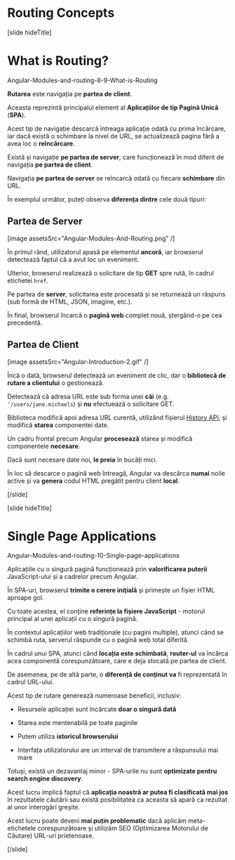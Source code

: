 # Routing Concepts

[slide hideTitle]

# What is Routing?

Angular-Modules-and-routing-8-9-What-is-Routing

**Rutarea** este navigația pe **partea de client**. 

Aceasta reprezintă principalul element al **Aplicațiilor de tip Pagină Unică** (**SPA**).

Acest tip de navigație descarcă întreaga aplicație odată cu prima încărcare, iar dacă există o schimbare la nivel de URL, se actualizează pagina fără a avea loc o **reîncărcare**.

Există și navigație **pe partea de server**, care funcționează în mod diferit de navigația **pe partea de client**.

Navigația **pe partea de server** se reîncarcă odată cu fiecare **schimbare** din URL.

În exemplul următor, puteți observa **diferența dintre** cele două tipuri:

## Partea de Server

[image assetsSrc="Angular-Modules-And-Routing.png" /]

În primul rând, utilizatorul apasă pe elementul **ancoră**, iar browserul detectează faptul că a avut loc un eveniment.

Ulterior, browserul realizează o solicitare de tip **GET** spre rută, în cadrul etichetei `href`.

Pe partea de **server**, solicitarea este procesată și se returnează un răspuns (sub formă de HTML, JSON, imagine, etc.).

În final, browserul încarcă o **pagină web** complet nouă, ștergând-o pe cea precedentă.

## Partea de Client

[image assetsSrc="Angular-Introduction-2.gif" /]

Încă o dată, browserul detectează un eveniment de clic, dar o **bibliotecă de rutare a clientului** o gestionează.

Detectează că adresa URL este sub forma unei **căi** (e.g. `'/users/jane.michaels`) și **nu** efectuează o solicitare GET.

Biblioteca modifică apoi adresa URL curentă, utilizând fișierul [History API](https://developer.mozilla.org/en-US/docs/Web/API/History_API), și modifică **starea** componentei date.

Un cadru frontal precum Angular **procesează** starea și modifică componentele **necesare**.

Dacă sunt necesare date noi, **le preia** în bucăți mici.

În loc să descarce o pagină web întreagă, Angular va descărca **numai** noile active și va **genera** codul HTML pregătit pentru client **local**.

[/slide]

[slide hideTitle]

# Single Page Applications

Angular-Modules-and-routing-10-Single-page-applications

Aplicațiile cu o singură pagină funcționează prin **valorificarea puterii** JavaScript-ului și a cadrelor precum Angular.

În SPA-uri, browserul **trimite o cerere inițială** și primește un fișier HTML aproape gol.

Cu toate acestea, el conține **referințe la fișiere JavaScript** - motorul principal al unei aplicații cu o singură pagină.

În contextul aplicațiilor web tradiționale (cu pagini multiple), atunci când se schimbă ruta, serverul răspunde cu o pagină web total diferită.

În cadrul unui SPA, atunci când **locația este schimbată**, **router-ul** va încărca acea componentă corespunzătoare, care e deja stocată pe partea de client.

De asemenea, pe de altă parte, o **diferență de conținut va** fi reprezentată în cadrul URL-ului.

Acest tip de rutare generează numeroase beneficii, inclusiv:

- Resursele aplicației sunt încărcate **doar o singură dată**

- Starea este mentenabilă pe toate paginile

- Putem utiliza **istoricul browserului**

- Interfața utilizatorului are un interval de transmitere a răspunsului mai mare

Totuși, există un dezavantaj minor - SPA-urile nu sunt **optimizate pentru search engine discovery**.

Acest lucru implică faptul că **aplicația noastră ar putea fi clasificată mai jos** în rezultatele căutării sau există posibilitatea ca aceasta să apară ca rezultat al unor interogări greșite.

Acest lucru poate deveni **mai puțin problematic** dacă aplicăm meta-etichetele corespunzătoare și utilizăm SEO (Optimizarea Motorului de Căutare) URL-uri prietenoase.

[/slide]
